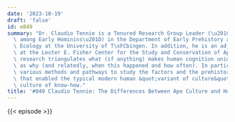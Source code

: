 ```yaml
---
date: '2023-10-19'
draft: 'false'
id: e849
summary: "Dr. Claudio Tennie is a Tenured Research Group Leader (\u201CTools and Culture\
  \ among Early Hominins\u201D) in the Department of Early Prehistory and Quaternary\
  \ Ecology at the University of T\xFCbingen. In addition, he is an adjunct scientist\
  \ at the Lester E. Fisher Center for the Study and Conservation of Apes. His main\
  \ research triangulates what (if anything) makes human cognition unique - as well\
  \ as why (and relatedly, when this happened and how often). In particular, he uses\
  \ various methods and pathways to study the factors and the prehistorical beginnings\
  \ that enabled the typical modern human &quot;variant of culture&quot;: cumulative\
  \ culture of know-how."
title: '#849 Claudio Tennie: The Differences Between Ape Culture and Human Culture'
---
```

{{< episode >}}
